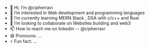 - 👋 Hi, I’m @cipherravi
- 👀 I’m interested in Web development and programming languages
- 🌱 I’m currently learning MERN Stack , DSA with c/c++ and Rust
- 💞️ I’m looking to collaborate on Websites building and web3
- 📫 How to reach me on linkedin -- @cipherravi
- 😄 Pronouns: ...
- ⚡ Fun fact: ...

<!---
cipherravi/cipherravi is a ✨ special ✨ repository because its `README.md` (this file) appears on your GitHub profile.
You can click the Preview link to take a look at your changes.
--->
